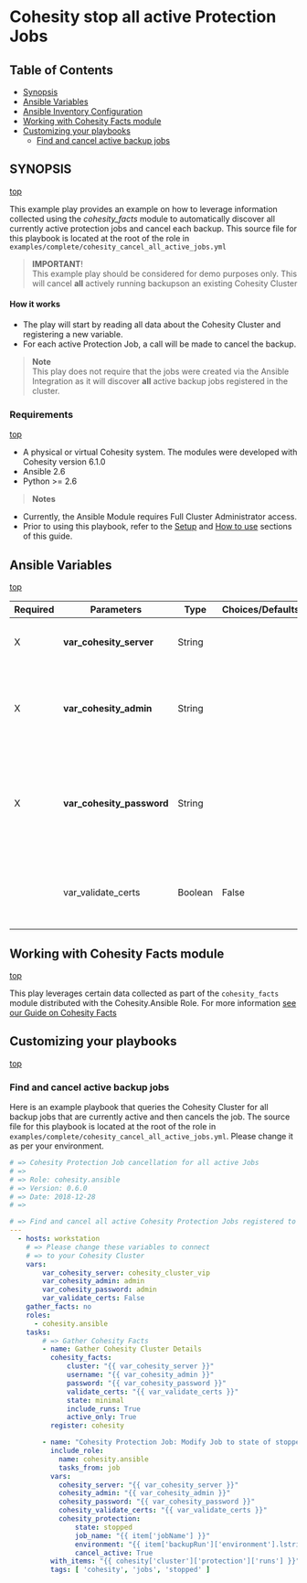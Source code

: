 # Cohesity stop all active Protection Jobs

## Table of Contents
- [Synopsis](#synopsis)
- [Ansible Variables](#ansible-variables)
- [Ansible Inventory Configuration](#Ansible-Inventory-Configuration)
- [Working with Cohesity Facts module](#Working-with-Cohesity-Facts-module)
- [Customizing your playbooks](#Customizing-your-playbooks)
  - [Find and cancel active backup jobs](#Find-and-cancel-active-backup-jobs)

## SYNOPSIS
[top](#Cohesity-stop-all-active-Protection-Jobs)

This example play provides an example on how to leverage information collected using the *cohesity_facts* module to automatically discover all currently active protection jobs and cancel each backup.  This source file for this playbook is located at the root of the role in `examples/complete/cohesity_cancel_all_active_jobs.yml`
> **IMPORTANT**!<br>
  This example play should be considered for demo purposes only.  This will cancel **all** actively running backupson an existing Cohesity Cluster

#### How it works 
- The play will start by reading all data about the Cohesity Cluster and registering a new variable.
- For each active Protection Job, a call will be made to cancel the backup.

> **Note**<br>
This play does not require that the jobs were created via the Ansible Integration as it will discover **all** active backup jobs registered in the cluster.

### Requirements
[top](#Cohesity-stop-all-active-Protection-Jobs)

  - A physical or virtual Cohesity system. The modules were developed with Cohesity version 6.1.0
  - Ansible 2.6
  - Python >= 2.6

> **Notes**
  - Currently, the Ansible Module requires Full Cluster Administrator access.
  - Prior to using this playbook, refer to the [Setup](/setup.md) and [How to use](/how-to-use.md) sections of this guide.

## Ansible Variables
[top](#Cohesity-stop-all-active-Protection-Jobs)

| Required | Parameters | Type | Choices/Defaults | Comments |
| --- | --- | --- | --- | --- |
| X | **var_cohesity_server** | String | | IP or FQDN for the Cohesity Cluster |
| X | **var_cohesity_admin** | String | | Username with which Ansible will connect to the Cohesity Cluster |
| X | **var_cohesity_password** | String | | Password belonging to the selected Username.  This parameter will not be logged. |
|   | var_validate_certs | Boolean | False | Switch determines if SSL Validation should be enabled. |

## Working with Cohesity Facts module
[top](#Cohesity-stop-all-active-Protection-Jobs)

This play leverages certain data collected as part of the `cohesity_facts` module distributed with the Cohesity.Ansible Role.  For more information [see our Guide on Cohesity Facts](modules/cohesity_facts.md)

## Customizing your playbooks
[top](#Cohesity-stop-all-active-Protection-Jobs)

### Find and cancel active backup jobs

Here is an example playbook that queries the Cohesity Cluster for all backup jobs that are currently active and then cancels the job. The source file for this playbook is located at the root of the role in `examples/complete/cohesity_cancel_all_active_jobs.yml`.  Please change it as per your environment.

```yaml
# => Cohesity Protection Job cancellation for all active Jobs
# =>
# => Role: cohesity.ansible
# => Version: 0.6.0
# => Date: 2018-12-28
# =>

# => Find and cancel all active Cohesity Protection Jobs registered to a Cluster
---
  - hosts: workstation
    # => Please change these variables to connect
    # => to your Cohesity Cluster
    vars:
        var_cohesity_server: cohesity_cluster_vip
        var_cohesity_admin: admin
        var_cohesity_password: admin
        var_validate_certs: False
    gather_facts: no
    roles:
      - cohesity.ansible
    tasks:
        # => Gather Cohesity Facts
        - name: Gather Cohesity Cluster Details
          cohesity_facts:
              cluster: "{{ var_cohesity_server }}"
              username: "{{ var_cohesity_admin }}"
              password: "{{ var_cohesity_password }}"
              validate_certs: "{{ var_validate_certs }}"
              state: minimal
              include_runs: True
              active_only: True
          register: cohesity

        - name: "Cohesity Protection Job: Modify Job to state of stopped/canceled."
          include_role:
            name: cohesity.ansible
            tasks_from: job
          vars:
            cohesity_server: "{{ var_cohesity_server }}"
            cohesity_admin: "{{ var_cohesity_admin }}"
            cohesity_password: "{{ var_cohesity_password }}"
            cohesity_validate_certs: "{{ var_validate_certs }}"
            cohesity_protection:
                state: stopped
                job_name: "{{ item['jobName'] }}"
                environment: "{{ item['backupRun']['environment'].lstrip('k') }}"
                cancel_active: True
          with_items: "{{ cohesity['cluster']['protection']['runs'] }}"
          tags: [ 'cohesity', 'jobs', 'stopped' ]
```